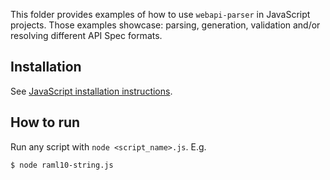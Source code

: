 This folder provides examples of how to use `webapi-parser` in JavaScript projects. Those examples showcase: parsing, generation, validation and/or resolving different API Spec formats.

## Installation
See [JavaScript installation instructions](../../README.md#javascript).

## How to run
Run any script with `node <script_name>.js`. E.g.
```sh
$ node raml10-string.js
```
